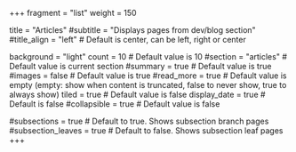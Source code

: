+++
fragment = "list"
weight = 150

title = "Articles"
#subtitle = "Displays pages from dev/blog section"
#title_align = "left" # Default is center, can be left, right or center

background = "light"
count = 10 # Default value is 10
#section = "articles" # Default value is current section
#summary = true # Default value is true
#images = false # Default value is true
#read_more = true # Default value is empty (empty: show when content is truncated, false to never show, true to always show)
tiled = true # Default value is false
display_date = true # Default is false
#collapsible = true # Default value is false

#subsections = true # Default to true. Shows subsection branch pages
#subsection_leaves = true # Default to false. Shows subsection leaf pages
+++
